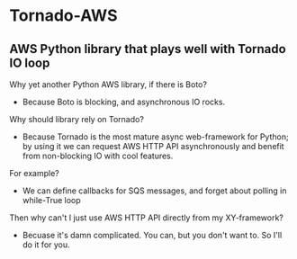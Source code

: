 Tornado-AWS
===========

AWS Python library that plays well with Tornado IO loop
-------------------------------------------------------

Why yet another Python AWS library, if there is Boto?
- Because Boto is blocking, and asynchronous IO rocks.

Why should library rely on Tornado?
- Because Tornado is the most mature async web-framework for Python; by using it we can request AWS HTTP API asynchronously and benefit from non-blocking IO with cool features.

For example?
- We can define callbacks for SQS messages, and forget about polling in while-True loop

Then why can't I just use AWS HTTP API directly from my XY-framework?
- Becuase it's damn complicated. You can, but you don't want to. So I'll do it for you.
